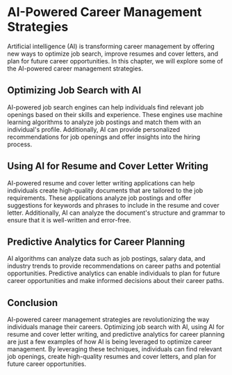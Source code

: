 AI-Powered Career Management Strategies
=======================================

Artificial intelligence (AI) is transforming career management by offering new ways to optimize job search, improve resumes and cover letters, and plan for future career opportunities. In this chapter, we will explore some of the AI-powered career management strategies.

Optimizing Job Search with AI
-----------------------------

AI-powered job search engines can help individuals find relevant job openings based on their skills and experience. These engines use machine learning algorithms to analyze job postings and match them with an individual's profile. Additionally, AI can provide personalized recommendations for job openings and offer insights into the hiring process.

Using AI for Resume and Cover Letter Writing
--------------------------------------------

AI-powered resume and cover letter writing applications can help individuals create high-quality documents that are tailored to the job requirements. These applications analyze job postings and offer suggestions for keywords and phrases to include in the resume and cover letter. Additionally, AI can analyze the document's structure and grammar to ensure that it is well-written and error-free.

Predictive Analytics for Career Planning
----------------------------------------

AI algorithms can analyze data such as job postings, salary data, and industry trends to provide recommendations on career paths and potential opportunities. Predictive analytics can enable individuals to plan for future career opportunities and make informed decisions about their career paths.

Conclusion
----------

AI-powered career management strategies are revolutionizing the way individuals manage their careers. Optimizing job search with AI, using AI for resume and cover letter writing, and predictive analytics for career planning are just a few examples of how AI is being leveraged to optimize career management. By leveraging these techniques, individuals can find relevant job openings, create high-quality resumes and cover letters, and plan for future career opportunities.
